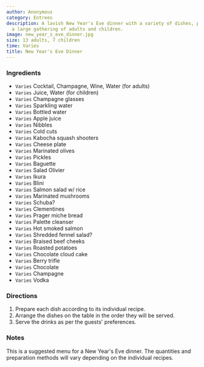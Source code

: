 ```yaml
---
author: Anonymous
category: Entrees
description: A lavish New Year's Eve dinner with a variety of dishes, perfect for
  a large gathering of adults and children.
image: new_year_s_eve_dinner.jpg
size: 13 adults, 7 children
time: Varies
title: New Year's Eve Dinner
---
```

### Ingredients

* `Varies` Cocktail, Champagne, Wine, Water (for adults)
* `Varies` Juice, Water (for children)
* `Varies` Champagne glasses
* `Varies` Sparkling water
* `Varies` Bottled water
* `Varies` Apple juice
* `Varies` Nibbles
* `Varies` Cold cuts
* `Varies` Kabocha squash shooters
* `Varies` Cheese plate
* `Varies` Marinated olives
* `Varies` Pickles
* `Varies` Baguette
* `Varies` Salad Olivier
* `Varies` Ikura
* `Varies` Blini
* `Varies` Salmon salad w/ rice
* `Varies` Marinated mushrooms
* `Varies` Schuba?
* `Varies` Clementines
* `Varies` Prager miche bread
* `Varies` Palette cleanser
* `Varies` Hot smoked salmon
* `Varies` Shredded fennel salad?
* `Varies` Braised beef cheeks
* `Varies` Roasted potatoes
* `Varies` Chocolate cloud cake
* `Varies` Berry trifle
* `Varies` Chocolate
* `Varies` Champagne
* `Varies` Vodka

### Directions

1. Prepare each dish according to its individual recipe.
2. Arrange the dishes on the table in the order they will be served.
3. Serve the drinks as per the guests' preferences.

### Notes

This is a suggested menu for a New Year's Eve dinner. The quantities and preparation methods will vary depending on the individual recipes.